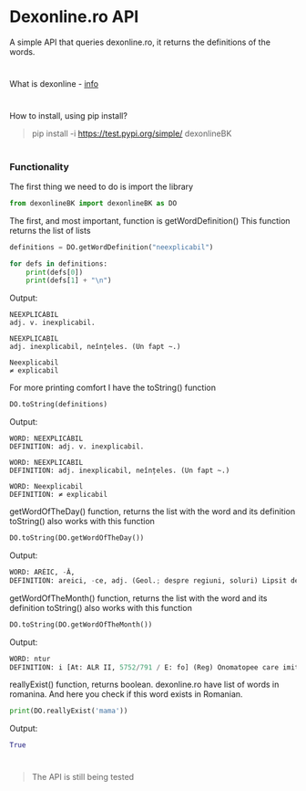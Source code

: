 # Dexonline.ro API

A simple API that queries dexonline.ro, it returns the definitions of the words.
#
What is dexonline - [info](https://wiki.dexonline.ro/wiki/Informații)
#

How to install, using pip install?

>pip install -i https://test.pypi.org/simple/ dexonlineBK

#

### Functionality
The first thing we need to do is import the library
```python
from dexonlineBK import dexonlineBK as DO
```
The first, and most important, function is getWordDefinition()
This function returns the list of lists
```python
definitions = DO.getWordDefinition("neexplicabil")

for defs in definitions:
	print(defs[0])
	print(defs[1] + "\n")
```
Output:
```
NEEXPLICÁBIL
adj. v. inexplicabil.

NEEXPLICABIL
adj. inexplicabil, neînțeles. (Un fapt ~.)

Neexplicabil
≠ explicabil
```
For more printing comfort I have the toString() function
```python
DO.toString(definitions)
```
Output:
```
WORD: NEEXPLICÁBIL
DEFINITION: adj. v. inexplicabil.

WORD: NEEXPLICABIL
DEFINITION: adj. inexplicabil, neînțeles. (Un fapt ~.)

WORD: Neexplicabil
DEFINITION: ≠ explicabil
```
getWordOfTheDay() function, returns the list with the word and its definition
toString() also works with this function
```python
DO.toString(DO.getWordOfTheDay())
```
Output:
```python
WORD: ARÉIC, -Ă,
DEFINITION: areici, -ce, adj. (Geol.; despre regiuni, soluri) Lipsit de apă, uscat, arid. [Pr.: -re-ic] – Din fr. aréique.
```
getWordOfTheMonth() function, returns the list with the word and its definition
toString() also works with this function
```python
DO.toString(DO.getWordOfTheMonth())
```
Output:
```python
WORD: ntur
DEFINITION: i [At: ALR II, 5752/791 / E: fo] (Reg) Onomatopee care imită trilurile turturicii.
```
reallyExist() function, returns boolean.
dexonline.ro have list of words in romanina.
And here you check if this word exists in Romanian.
```python
print(DO.reallyExist('mama'))
```
Output:
```python
True
```
#
#
>The API is still being tested

